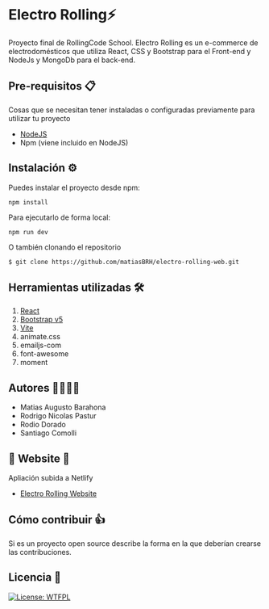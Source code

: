 # Electro Rolling:zap:

Proyecto final de RollingCode School. Electro Rolling es un e-commerce de electrodomésticos que utiliza React, CSS y Bootstrap para el Front-end y NodeJs y MongoDb para el back-end.

## Pre-requisitos 📋

Cosas que se necesitan tener instaladas o configuradas previamente para utilizar tu proyecto

- [NodeJS](https://nodejs.org/en/)
- Npm (viene incluido en NodeJS)

## Instalación ⚙️

Puedes instalar el proyecto desde npm:

`npm install`

Para ejecutarlo de forma local:

`npm run dev`

O también clonando el repositorio

`$ git clone https://github.com/matiasBRH/electro-rolling-web.git`

## Herramientas utilizadas 🛠️

1. [React](https://reactjs.org/)
2. [Bootstrap v5](https://getbootstrap.com/)
3. [Vite](https://vitejs.dev/)
4. animate.css
5. emailjs-com
6. font-awesome
7. moment

## Autores 👩‍💻👨‍💻

- Matias Augusto Barahona
- Rodrigo Nicolas Pastur
- Rodio Dorado
- Santiago Comolli

## 🌟 Website 🌟

Apliación subida a Netlify

- [Electro Rolling Website](https://electrorolling.netlify.app/)

## Cómo contribuir 👍

Si es un proyecto open source describe la forma en la que deberían crearse las contribuciones.

## Licencia 📄

[![License: WTFPL](https://img.shields.io/badge/License-WTFPL-brightgreen.svg)](http://www.wtfpl.net/about/)
